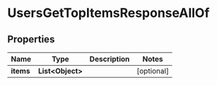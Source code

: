 

# UsersGetTopItemsResponseAllOf


## Properties

| Name | Type | Description | Notes |
|------------ | ------------- | ------------- | -------------|
|**items** | **List&lt;Object&gt;** |  |  [optional] |




